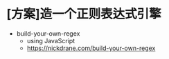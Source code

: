 # [方案]造一个正则表达式引擎

- build-your-own-regex
  - using JavaScript
  - https://nickdrane.com/build-your-own-regex